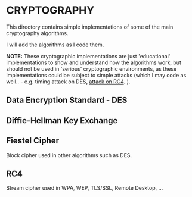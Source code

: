 # CRYPTOGRAPHY
This directory contains simple implementations of some of the main cryptography algorithms.

I will add the algorithms as I code them.

**NOTE:** These cryptographic implementations are just 'educational' implementations to show and understand how the algorithms work, but should not be used in 'serious' cryptographic environments, as these implementations could be subject to simple attacks (which I may code as well.. - e.g. timing attack on DES, [attack on RC4](https://link.springer.com/content/pdf/10.1007%2F3-540-45537-X_1.pdf)..).

## Data Encryption Standard - DES

## Diffie-Hellman Key Exchange

## Fiestel Cipher
Block cipher used in other algorithms such as DES.

## RC4
Stream cipher used in WPA, WEP, TLS/SSL, Remote Desktop, ...
